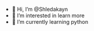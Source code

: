 - 👋 Hi, I’m @Shledakayn
- 👀 I’m interested in learn more 
- 🌱 I’m currently learning python

<!---
Shledakayn/Shledakayn is a ✨ special ✨ repository because its `README.md` (this file) appears on your GitHub profile.
You can click the Preview link to take a look at your changes.
--->
